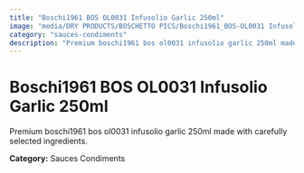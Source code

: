 ```yaml
---
title: "Boschi1961 BOS OL0031 Infusolio Garlic 250ml"
image: "media/DRY PRODUCTS/BOSCHETTO PICS/Boschi1961_BOS-OL0031 Infusolio Garlic 250ml.png"
category: "sauces-condiments"
description: "Premium boschi1961 bos ol0031 infusolio garlic 250ml made with carefully selected ingredients."
---
```


# Boschi1961 BOS OL0031 Infusolio Garlic 250ml

Premium boschi1961 bos ol0031 infusolio garlic 250ml made with carefully selected ingredients.

**Category:** Sauces Condiments
